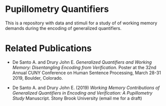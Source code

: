 # Pupillometry Quantifiers
This is a repository with data and stimuli for a study of of working memory demands during the encoding of generalized quantifiers.

# Related Publications

- De Santo A. and Drury John E. *Generalized Quantifiers and Working Memory: Disentangling Encoding from Verification.*  Poster at the 32nd Annual CUNY Conference on Human Sentence Processing, March 28-31 2019, Boulder, Colorado.

- De Santo A. and Drury John E. (2019) *Working Memory Contributions of Generalized Quantifiers in Encoding and Verification: A Pupillometry Study* Manuscript. Stony Brook University (email me for a draft)
